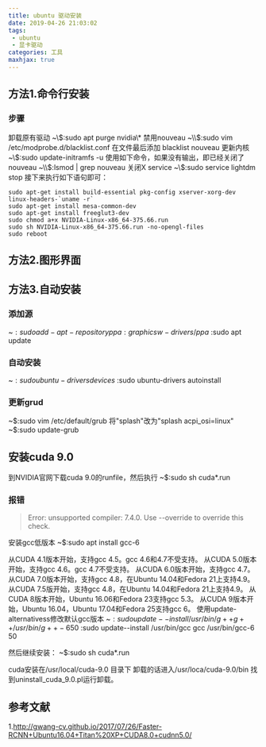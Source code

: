 ```yaml
---
title: ubuntu 驱动安装
date: 2019-04-26 21:03:02
tags:
 - ubuntu
 - 显卡驱动
categories: 工具
maxhjax: true
---
```



## 方法1.命令行安装
### 步骤
卸载原有驱动
~\\$:sudo apt purge nvidia\*
禁用nouveau
~\\$:sudo vim /etc/modprobe.d/blacklist.conf
在文件最后添加
blacklist nouveau
更新内核
~\\$:sudo update-initramfs -u
使用如下命令，如果没有输出，即已经关闭了nouveau
~\\$:lsmod | grep nouveau 
关闭X service
~\\$:sudo service lightdm stop
接下来执行如下语句即可：
``` shell
sudo apt-get install build-essential pkg-config xserver-xorg-dev linux-headers-`uname -r`
sudo apt-get install mesa-common-dev
sudo apt-get install freeglut3-dev
sudo chmod a+x NVIDIA-Linux-x86_64-375.66.run
sudo sh NVIDIA-Linux-x86_64-375.66.run -no-opengl-files
sudo reboot
```


## 方法2.图形界面


## 方法3.自动安装
### 添加源
~$:sudo add-apt-repository ppa:graphicsw-drivers/ppa
~$:sudo apt update

### 自动安装
~$:sudo ubuntu-drivers devices
~$:sudo ubuntu-drivers autoinstall

### 更新grud
~$:sudo vim /etc/default/grub
将"splash"改为"splash acpi_osi=linux"
~$:sudo update-grub


## 安装cuda 9.0
到NVIDIA官网下载cuda 9.0的runfile，然后执行
~$:sudo sh cuda\*.run
### 报错
> Error: unsupported compiler: 7.4.0. Use --override to override this check.

安装gcc低版本
~$:sudo apt install gcc-6

从CUDA 4.1版本开始，支持gcc 4.5。gcc 4.6和4.7不受支持。
从CUDA 5.0版本开始，支持gcc 4.6。gcc 4.7不受支持。
从CUDA 6.0版本开始，支持gcc 4.7。
从CUDA 7.0版本开始，支持gcc 4.8，在Ubuntu 14.04和Fedora 21上支持4.9。
从CUDA 7.5版开始，支持gcc 4.8，在Ubuntu 14.04和Fedora 21上支持4.9。
从CUDA 8版本开始，Ubuntu 16.06和Fedora 23支持gcc 5.3。
从CUDA 9版本开始，Ubuntu 16.04，Ubuntu 17.04和Fedora 25支持gcc 6。
使用update-alternativess修改默认gcc版本
~$:sudo update--install /usr/bin/g++ g++ /usr/bin/g++-6 50
~$:sudo update--install /usr/bin/gcc gcc /usr/bin/gcc-6 50

然后继续安装：
~$:sudo sh cuda\*.run

cuda安装在/usr/local/cuda-9.0 目录下
卸载的话进入/usr/loca/cuda-9.0/bin 找到uninstall_cuda_9.0.pl运行卸载。

## 参考文献
1.http://gwang-cv.github.io/2017/07/26/Faster-RCNN+Ubuntu16.04+Titan%20XP+CUDA8.0+cudnn5.0/


